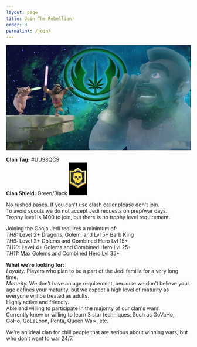 ```yaml
---
layout: page
title: Join The Rebellion!
order: 3
permalink: /join/
---
```


![Spirit Call](/spirit.jpg)

**Clan Tag:** #UU98QC9 <br/>
**Clan Shield:** Green/Black <img src="/royale_badge.jpg" width="50px"/>

No rushed bases. If you can't use clash caller please don't join. <br/> 
To avoid scouts we do not accept Jedi requests on prep/war days. <br/> 
Trophy level is 1400 to join, but there is no trophy level requirement. 

Joining the Ganja Jedi requires a minimum of: <br/>
*TH8:*  Level 2+ Dragons, Golem, and Lvl 5+ Barb King <br/>
*TH9:*  Level 2+ Golems and Combined Hero Lvl 15+ <br/>
*TH10:* Level 4+ Golems and Combined Hero Lvl 25+ <br/>
*TH11:* Max Golems and Combined Hero Lvl 35+ <br/>

**What we’re looking for:** <br/>
*Loyalty.*  Players who plan to be a part of the Jedi familia for a very long time. <br/>
*Maturity.* We don’t have an age requirement, because we don’t believe your age defines your maturity, but we expect a high level of maturity as everyone will be treated as adults.  <br/>
Highly active and friendly.  <br/>
Able and willing to participate in the majority of our clan's wars. <br/>
Currently know or willing to learn 3 star techniques. Such as GoVaHo, GoHo, GoLaLoon, Penta, Queen Walk, etc. 

We’re an ideal clan for chill people that are serious about winning wars, but who don’t want to war 24/7. 

